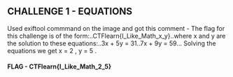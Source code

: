 ## CHALLENGE 1 - EQUATIONS ## 
Used exiftool commmand on the image and got this comment - The flag for this challenge is of the form:..CTFlearn{I_Like_Math_x_y}..where x and y are the solution to these equations:..3x + 5y = 31..7x + 9y = 59...
Solving the equations we get x = 2 , y = 5 .
#### FLAG - CTFlearn{I_Like_Math_2_5} ####
